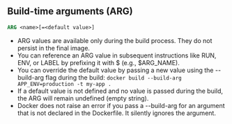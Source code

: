 ## Build-time arguments (ARG)

```dockerfile
ARG <name>[=<default value>]
```

- ARG values are available only during the build process. They do not persist in the final image.
- You can reference an ARG value in subsequent instructions like RUN, ENV, or LABEL by prefixing it with $ (e.g., $ARG_NAME).
- You can override the default value by passing a new value using the --build-arg flag during the build: `docker build --build-arg APP_ENV=production -t my-app .`
- If a default value is not defined and no value is passed during the build, the ARG will remain undefined (empty string).
- Docker does not raise an error if you pass a --build-arg for an argument that is not declared in the Dockerfile. It silently ignores the argument.
